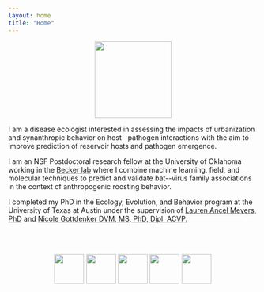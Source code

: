 ```yaml
---
layout: home
title: "Home"
---
```


<center><img src="/different-method/assets/img/bat.png" alt="" width="155"></center>

I am a disease ecologist interested in assessing the impacts of urbanization and synanthropic behavior on host--pathogen interactions with the aim to improve prediction of reservoir hosts and pathogen emergence.

I am an NSF Postdoctoral research fellow at the University of Oklahoma working in the [Becker lab](http://beckerlab.weebly.com/) where I combine machine learning, field, and molecular techniques to predict and validate bat--virus family associations in the context of anthropogenic roosting behavior. 

I completed my PhD in the Ecology, Evolution, and Behavior program at the University of Texas at Austin under the supervision of [Lauren Ancel Meyers, PhD](http://www.bio.utexas.edu/research/meyers/) and [Nicole Gottdenker DVM, MS, PhD, Dipl. ACVP.](https://www.gottdenkerlab.com/)

<br/><br/>
<p style="text-align:center;font-size:110%">
<a href="mailto:briana.a.bekte-1@ou.edu"> <img src="/different-method/assets/img/email.png" width="60" height="60"></a>
<a href="https://twitter.com/brianaabook"> <img src="/different-method/assets/img/twitter.png" width="60" height="60"></a>
<a href="https://scholar.google.com/citations?user=Aw-DXJAAAAAJ&hl=en"> <img src="/different-method/assets/img/google.png" width="60" height="60"></a>
<a href="https://github.com/babetke"> <img src="/different-method/assets/img/github.png" width="60" height="60"></a>
<a href="https://www.linkedin.com/in/briana-betke-02135b151/"> <img src="/different-method/assets/img/linkedin.png" width="60" height="60"></a>
